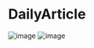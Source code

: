 # DailyArticle
![image](https://user-images.githubusercontent.com/26058288/202408614-bf85807f-3c4c-47db-b6e8-8380345511c1.png)
![image](https://user-images.githubusercontent.com/26058288/202408444-c1c70402-fe2f-4f7d-92f2-9e78f9e26481.png)
